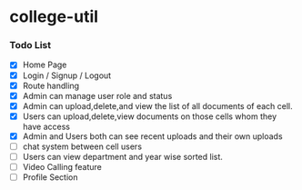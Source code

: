 # college-util

### Todo List
- [x] Home Page
- [x] Login / Signup / Logout
- [x] Route handling 
- [x] Admin can manage user role and status 
- [x] Admin can upload,delete,and view the list of all documents of each cell.
- [x] Users can upload,delete,view documents on those cells whom they have access
- [x] Admin and Users both can see recent uploads and their own uploads
- [ ] chat system between cell users
- [ ] Users can view department and year wise sorted list.
- [ ] Video Calling feature
- [ ] Profile Section
